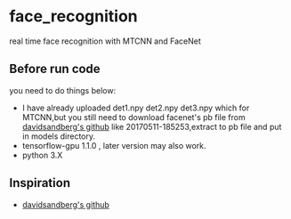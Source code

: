 # face_recognition
real time face recognition with MTCNN and FaceNet

## Before run code

you need to do things below:

*  I have already uploaded det1.npy det2.npy det3.npy which for MTCNN,but you still need to download facenet's pb file from [davidsandberg's
github](https://github.com/davidsandberg/facenet) like 20170511-185253,extract to pb file and put in models directory.
* tensorflow-gpu 1.1.0 , later version may also work.
* python 3.X


## Inspiration
* [davidsandberg's github](https://github.com/davidsandberg/facenet)

